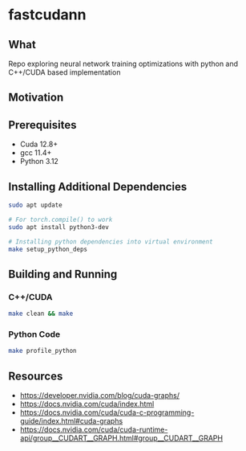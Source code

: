 # fastcudann

## What
Repo exploring neural network training optimizations with python and C++/CUDA based implementation

## Motivation

## Prerequisites
- Cuda 12.8+
- gcc 11.4+
- Python 3.12

## Installing Additional Dependencies
```bash
sudo apt update

# For torch.compile() to work
sudo apt install python3-dev

# Installing python dependencies into virtual environment
make setup_python_deps
```

## Building and Running

### C++/CUDA
```bash
make clean && make
```

### Python Code
```bash
make profile_python
```

## Resources
- https://developer.nvidia.com/blog/cuda-graphs/
- https://docs.nvidia.com/cuda/index.html
- https://docs.nvidia.com/cuda/cuda-c-programming-guide/index.html#cuda-graphs
- https://docs.nvidia.com/cuda/cuda-runtime-api/group__CUDART__GRAPH.html#group__CUDART__GRAPH
